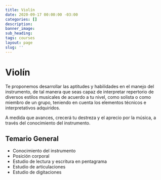```yaml
---
title: Violín
date: 2020-09-17 00:00:00 -03:00
categories: []
description:
banner_image:
sub_heading:
tags: courses
layout: page
slug: ''
---
```


# Violín
Te proponemos desarrollar las aptitudes y habilidades en el manejo del instrumento, de tal manera
que seas capaz de interpretar repertorio de diversos estilos musicales de acuerdo a tu nivel, como
solista o como miembro de un grupo, teniendo en cuenta los elementos técnicos e interpretativos
adquiridos.

A medida que avances, crecerá tu destreza y el aprecio por la música, a través del
conocimiento del instrumento.

## Temario General
* Conocimiento del instrumento
* Posición corporal
* Estudio de lectura y escritura en pentagrama
* Estudio de articulaciones
* Estudio de digitaciones

